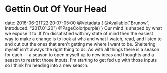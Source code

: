 # Gettin Out Of Your Head
date: 2016-06-21T22:20:07-05:00
@Metadata {
  @Available("Brunow", introduced: "2017.01.20")
  @PageColor(purple)
}
Our mind is shaped by what we expose it to. If I'm dissatisfied with my state of mind then the easiest way to make a change is to look at who and what I watch, read, and listen to and cut out the ones that aren't getting me where I want to be. Sheltering myself isn't always the right thing to do. As with all things there is a season for each &mdash; a season to open myself up to new ideas and thoughts and a season to restrict those inputs. I'm starting to get fed up with those inputs so I think I'm heading into a new season.
